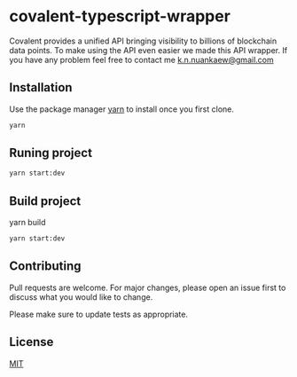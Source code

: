 # covalent-typescript-wrapper

Covalent provides a unified API bringing visibility to billions of blockchain data points. To make using the API even easier we made this API wrapper. If you have any problem feel free to contact me k.n.nuankaew@gmail.com

## Installation

Use the package manager [yarn](https://yarnpkg.com/) to install once you first clone.

```bash
yarn
```

## Runing project

```bash
yarn start:dev
```
## Build project
yarn build

```bash
yarn start:dev
```

## Contributing

Pull requests are welcome. For major changes, please open an issue first to discuss what you would like to change.

Please make sure to update tests as appropriate.

## License

[MIT](https://choosealicense.com/licenses/mit/)
